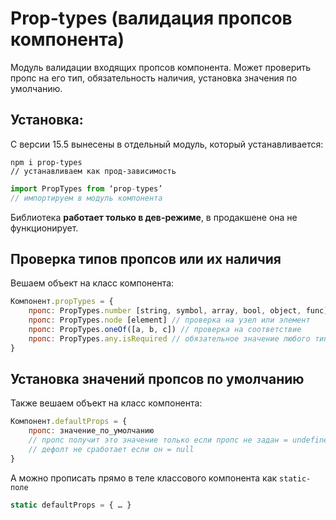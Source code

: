 # Prop-types (валидация пропсов компонента)

Модуль валидации входящих пропсов компонента. Может проверить пропс на его тип, обязательность наличия, установка значения по умолчанию. 

## Установка:
С версии 15.5 вынесены в отдельный модуль, который устанавливается:  
```
npm i prop-types
// устанавливаем как прод-зависимость
```
```javascript
import PropTypes from ‘prop-types’
// импортируем в модуль компонента
```
Библиотека __работает только в дев-режиме__, в продакшене она не функционирует.

## Проверка типов пропсов или их наличия
Вешаем объект на класс компонента:
```javascript
Компонент.propTypes = {
    пропс: PropTypes.number [string, symbol, array, bool, object, func] // проверит тип
    пропс: PropTypes.node [element] // проверка на узел или элемент
    пропс: PropTypes.oneOf([a, b, c]) // проверка на соответствие
    пропс: PropTypes.any.isRequired // обязательное значение любого типа
}
```

## Установка значений пропсов по умолчанию
Также вешаем объект на класс компонента:
```javascript
Компонент.defaultProps = {
    пропс: значение_по_умолчанию 
    // пропс получит это значение только если пропс не задан = undefined)
    // дефолт не сработает если он = null 
}
```

А можно прописать прямо в теле классового компонента как `static-поле`
```javascript
static defaultProps = { … } 
```
